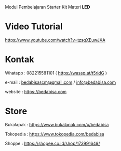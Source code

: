 Modul Pembelajaran Starter Kit Materi **LED**

# Video Tutorial
https://www.youtube.com/watch?v=tzsqXEuwJXA

# Kontak
Whatapp : 082215581101 ( https://wasap.at/t5ridG )

e-mail : bedabisascm@gmail.com / info@bedabisa.com

website : https://bedabisa.com

# Store
Bukalapak : https://www.bukalapak.com/u/bedabisa

Tokopedia : https://www.tokopedia.com/bedabisa

Shoppe : https://shopee.co.id/shop/173991649/
